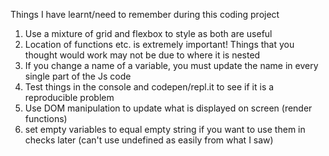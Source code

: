 Things I have learnt/need to remember during this coding project
1) Use a mixture of grid and flexbox to style as both are useful
2) Location of functions etc. is extremely important! Things that you thought would work may not be due to where it is nested
3) If you change a name of a variable, you must update the name in every single part of the Js code
4) Test things in the console and codepen/repl.it to see if it is a reproducible problem
5) Use DOM manipulation to update what is displayed on screen (render functions)
6) set empty variables to equal empty string if you want to use them in checks later (can't use undefined as easily from what I saw)
